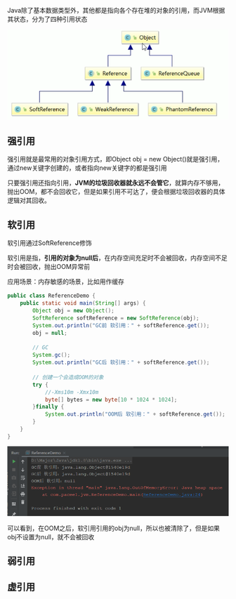 Java除了基本数据类型外，其他都是指向各个存在堆的对象的引用，而JVM根据其状态，分为了四种引用状态

![img](image/64ea2b62d18c4f6780e3d9fbb5cb4e2e)

## 强引用

强引用就是最常用的对象引用方式，即Object obj = new Object()就是强引用，通过new关键字创建的，或者指向new关键字的都是强引用

只要强引用还指向引用，**JVM的垃圾回收器就永远不会管它**，就算内存不够用，抛出OOM，都不会回收它，但是如果引用不可达了，便会根据垃圾回收器的具体逻辑对其回收。

## 软引用

软引用通过SoftReference修饰

软引用是指，**引用的对象为null后**，在内存空间充足时不会被回收，内存空间不足时会被回收，抛出OOM异常前

应用场景：内存敏感的场景，比如用作缓存

```java
public class ReferenceDemo {
    public static void main(String[] args) {
        Object obj = new Object();
        SoftReference softReference = new SoftReference(obj);
        System.out.println("GC前 软引用：" + softReference.get());
        obj = null;
        
        // GC
        System.gc();
        System.out.println("GC后 软引用：" + softReference.get());

        // 创建一个会造成OOM的对象
        try {
            //-Xms10m -Xmx10m
            byte[] bytes = new byte[10 * 1024 * 1024];
        }finally {
            System.out.println("OOM后 软引用：" + softReference.get());
        }
    }
}
```

![image-20210127180340911](image/image-20210127180340911.png)

可以看到，在OOM之后，软引用引用的obj为null，所以也被清除了，但是如果obj不设置为null，就不会被回收

## 弱引用

## 虚引用